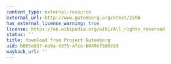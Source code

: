 ```yaml
---
content_type: external-resource
external_url: http://www.gutenberg.org/etext/2266
has_external_license_warning: true
license: https://en.wikipedia.org/wiki/All_rights_reserved
status: ''
title: download from Project Gutenberg
uid: b085ed37-ea9a-4375-afce-b049cf569783
wayback_url: ''
---
```

